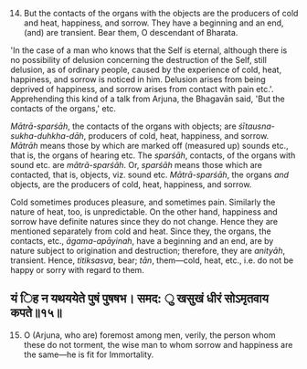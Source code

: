 14. But the contacts of the organs with the objects are the producers of cold and heat, happiness, and sorrow. They have a beginning and an end, (and) are transient. Bear them, O descendant of Bharata.

'In the case of a man who knows that the Self is eternal, although there is no possibility of delusion concerning the destruction of the Self, still delusion, as of ordinary people, caused by the experience of cold, heat, happiness, and sorrow is noticed in him. Delusion arises from being deprived of happiness, and sorrow arises from contact with pain etc.'. Apprehending this kind of a talk from Arjuna, the Bhagavān said, 'But the contacts of the organs,' etc.

*Mātrā-sparśāh*, the contacts of the organs with objects; are *śītausna-sukha-duhkha-dāh*, producers of cold, heat, happiness, and sorrow. *Mātrāh* means those by which are marked off (measured up) sounds etc., that is, the organs of hearing etc. The *sparśāh*, contacts, of the organs with sound etc. are *mātrā-sparśāh*. Or, *sparśāh* means those which are contacted, that is, objects, viz. sound etc. *Mātrā-sparśāh*, the organs *and* objects, are the producers of cold, heat, happiness, and sorrow.

Cold sometimes produces pleasure, and sometimes pain. Similarly the nature of heat, too, is unpredictable. On the other hand, happiness and sorrow have definite natures since they do not change. Hence they are mentioned separately from cold and heat. Since they, the organs, the contacts, etc., *āgama-apāyinah*, have a beginning and an end, are by nature subject to origination and destruction; therefore, they are *anityāh*, transient. Hence, *titiksasva*, bear; *tān*, them—cold, heat, etc., i.e. do not be happy or sorry with regard to them.

## यं िह न यथययेते पुषं पुषषभ। समद: ु खसुखं धीरं सोऽमृतवाय कपते॥१५॥

15. O (Arjuna, who are) foremost among men, verily, the person whom these do not torment, the wise man to whom sorrow and happiness are the same—he is fit for Immortality.